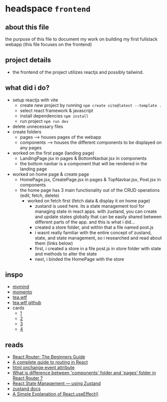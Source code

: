 # headspace `frontend`

## about this file
the purpose of this file to document my work on building my first fullstack webapp (this file focuses on the frontend)

## project details
- the frontend of the project utilizes reactjs and possibly tailwind.

## what did i do?
- setup reactjs with vite
    - create new project by running `npm create vite@latest --template .`
    - select react framework & javascript
    - install dependencies `npm install`
    - run project `npm run dev`
- delete unnecessary files
- create folders
    - pages --> houses pages of the webapp
    - components --> houses the different components to be displayed on any pages
- worked on the first page (landing page)
    - LandingPage.jsx in pages & BottomNavbar.jsx in components
    - the bottom navbar is a component that will be rendered in the landing page
- worked on home page & create page
    - HomePage.jsx, CreatePage.jsx in pages & TopNavbar.jsx, Post.jsx in components
    - the home page has 3 main functionality out of the CRUD operations (edit, fetch, delete)
        - worked on fetch first (fetch data & display it on home page)
            - zustand is used here. its a state management tool for managing state in react apps. with zustand, you can create and update states globally that can be easily shared between different parts of the app. and this is what i did...
            - created a store folder, and within that a file named post.js
            - i wasnt really familiar with the entire concept of zustand, state, and state management, so i researched and read about them (links below)
            - first, i created a store in a file post.js in store folder with state and methods to alter the state
            - next, i binded the HomePage with the store


## inspo
- [mymind](https://mymind.com/)
- [momento](https://momentoapp.com/tour)
- [tea.wtf](https://tea-wtf.vercel.app/login)
- [tea.wtf github](https://github.com/jacobbinnie/tea)
- cards
    - [1](https://www.pinterest.com/pin/841399142875600713/)
    - [2](https://dribbble.com/shots/14037848-Docket-note-Side-menu)
    - [3](https://www.pinterest.com/pin/818458932308824596/)
    - [4](https://www.pinterest.com/pin/89157267625776679/)

## reads
- [React Router: The Beginners Guide](https://ibaslogic.com/routing-with-react-router/)
- [A complete guide to routing in React](https://hygraph.com/blog/routing-in-react)
- [html onchange event attribute](https://www.w3schools.com/tags/ev_onchange.asp)
- [What is difference between 'components' folder and 'pages' folder in React Router ?](https://omarsaade.hashnode.dev/what-is-difference-between-components-folder-and-pages-folder-in-react-router)
- [React State Management — using Zustand](https://medium.com/globant/react-state-management-b0c81e0cbbf3)
- [zustand docs](https://zustand.docs.pmnd.rs/getting-started/introduction)
- [A Simple Explanation of React.useEffect()](https://dmitripavlutin.com/react-useeffect-explanation/)